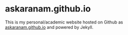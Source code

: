 
askaranam.github.io
============
This is my personal/academic website hosted on Github as [askaranam.github.io](http://askaranam.github.io) and powered by Jekyll. 


